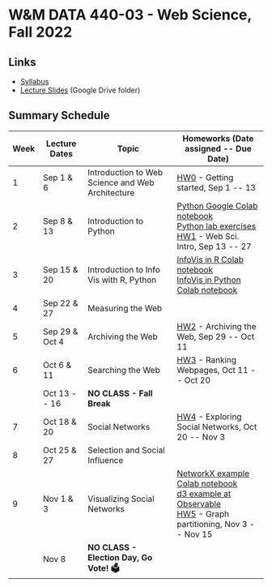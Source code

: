 # W&M DATA 440-03 - Web Science, Fall 2022

## Links

* [Syllabus](syllabus.md)
* [Lecture Slides](https://drive.google.com/drive/folders/1HObCiFisrbFuUC1L4YTrJQXK7nm0igQm?usp=sharing) (Google  Drive folder)
<!--* [Course Materials on Blackboard](https://www.blackboard.wm.edu/ultra/courses/_385456_1/cl/outline)-->

## Summary Schedule

|Week |Lecture Dates|Topic|Homeworks (Date assigned -- Due Date)
|---|---|---|---|
|1|Sep  1 &  6|Introduction to Web Science and Web Architecture| [HW0](homework/hw0) - Getting started, Sep 1 -- 13
|2|Sep  8 & 13|Introduction to Python| [Python Google Colab notebook](week-2/data_440_03_f22_mod_02_python.ipynb)<br/>[Python lab exercises](week-2/data_440_03_f22_mod_02_lab.ipynb)<br/> [HW1](homework/hw1) - Web Sci. Intro, Sep 13 -- 27
|3|Sep 15 & 20|Introduction to Info Vis with R, Python|[InfoVis in R Colab notebook](week-3/data_440_03_f22_mod_03_info_vis_r.ipynb)<br/>[InfoVis in Python Colab notebook](week-3/data_440_03_f22_mod_03_info_vis_python.ipynb)|
|4|Sep 22 & 27|Measuring the Web|
|5|Sep 29 & Oct 4|Archiving the Web| [HW2](homework/hw2) - Archiving the Web, Sep 29 -- Oct 11
|6|Oct 6  & 11|Searching the Web| [HW3](homework/hw3) - Ranking Webpages, Oct 11 -- Oct 20
| | Oct 13 -- 16 |**NO CLASS - Fall Break**|
|7|Oct 18 & 20|Social Networks| [HW4](homework/hw4) - Exploring Social Networks, Oct 20 -- Nov 3
|8|Oct 25 & 27|Selection and Social Influence| 
|9|Nov 1 & 3|Visualizing Social Networks| [NetworkX example Colab notebook](week-9/data_440_03_f22_mod_09_networkx_example.ipynb)<br/> [d3 example at Observable](https://observablehq.com/@acnwala/force-directed-layout-example-data-440-03-fall-2022) <br/>[HW5](homework/hw5) - Graph partitioning, Nov 3 -- Nov 15
| | Nov 8 |**NO CLASS - Election Day, Go Vote! 🗳️**|
<!--
|10|Nov 10 & 15|Disinformation| HW6 - Analyzing Disinformation Domains, Nov 15 -- Nov 22
|11|Nov 17 & 22|Collective Intelligence and Recommender Systems| HW7 - Recommender Systems, Nov 22 -- Dec 1
| | Nov 23 -- 27 |**NO CLASS - Thanksgiving Break**|
|12|Nov 29 & Dec 1|Clustering Algorithms| HW8 - Clustering, Dec 1 -- Dec 8
|13|Dec 6 & 8 |Document Filtering (Classification)| HW9 - Email classification, Dec 8 -- Dec 20
|| Fri, Dec 9|*last day of classes*|
-->